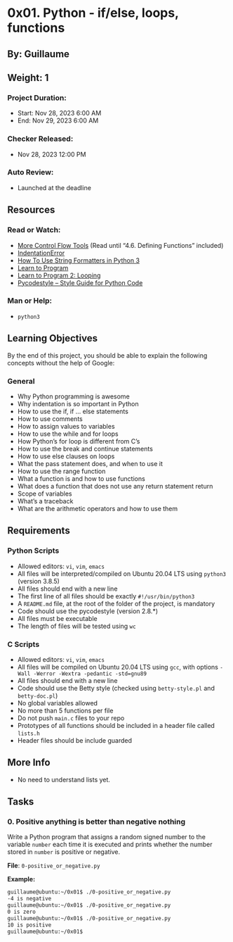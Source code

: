 # 0x01. Python - if/else, loops, functions

## By: Guillaume
## Weight: 1

### Project Duration:
- Start: Nov 28, 2023 6:00 AM
- End: Nov 29, 2023 6:00 AM

### Checker Released:
- Nov 28, 2023 12:00 PM

### Auto Review:
- Launched at the deadline

## Resources
### Read or Watch:
- [More Control Flow Tools](https://docs.python.org/3/tutorial/controlflow.html) (Read until “4.6. Defining Functions” included)
- [IndentationError](https://docs.python.org/3/tutorial/errors.html#indentation-error)
- [How To Use String Formatters in Python 3](https://realpython.com/python-string-formatting/)
- [Learn to Program](https://www.youtube.com/watch?v=Gs8iHw0t4FA)
- [Learn to Program 2: Looping](https://www.youtube.com/watch?v=sIEM4PDcUJk)
- [Pycodestyle – Style Guide for Python Code](https://pycodestyle.pycqa.org/en/latest/)

### Man or Help:
- `python3`

## Learning Objectives
By the end of this project, you should be able to explain the following concepts without the help of Google:

### General
- Why Python programming is awesome
- Why indentation is so important in Python
- How to use the if, if ... else statements
- How to use comments
- How to assign values to variables
- How to use the while and for loops
- How Python’s for loop is different from C’s
- How to use the break and continue statements
- How to use else clauses on loops
- What the pass statement does, and when to use it
- How to use the range function
- What a function is and how to use functions
- What does a function that does not use any return statement return
- Scope of variables
- What’s a traceback
- What are the arithmetic operators and how to use them

## Requirements
### Python Scripts
- Allowed editors: `vi`, `vim`, `emacs`
- All files will be interpreted/compiled on Ubuntu 20.04 LTS using `python3` (version 3.8.5)
- All files should end with a new line
- The first line of all files should be exactly `#!/usr/bin/python3`
- A `README.md` file, at the root of the folder of the project, is mandatory
- Code should use the pycodestyle (version 2.8.*)
- All files must be executable
- The length of files will be tested using `wc`

### C Scripts
- Allowed editors: `vi`, `vim`, `emacs`
- All files will be compiled on Ubuntu 20.04 LTS using `gcc`, with options `-Wall -Werror -Wextra -pedantic -std=gnu89`
- All files should end with a new line
- Code should use the Betty style (checked using `betty-style.pl` and `betty-doc.pl`)
- No global variables allowed
- No more than 5 functions per file
- Do not push `main.c` files to your repo
- Prototypes of all functions should be included in a header file called `lists.h`
- Header files should be include guarded

## More Info
- No need to understand lists yet.

## Tasks

### 0. Positive anything is better than negative nothing
Write a Python program that assigns a random signed number to the variable `number` each time it is executed and prints whether the number stored in `number` is positive or negative.

**File**: `0-positive_or_negative.py`

**Example:**
```sh
guillaume@ubuntu:~/0x01$ ./0-positive_or_negative.py 
-4 is negative
guillaume@ubuntu:~/0x01$ ./0-positive_or_negative.py 
0 is zero
guillaume@ubuntu:~/0x01$ ./0-positive_or_negative.py 
10 is positive
guillaume@ubuntu:~/0x01$

